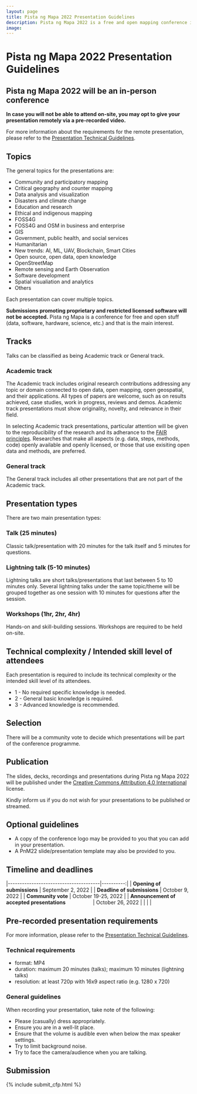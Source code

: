 ```yaml
---
layout: page
title: Pista ng Mapa 2022 Presentation Guidelines
description: Pista ng Mapa 2022 is a free and open mapping conference in the Philippines
image:
---
```

<h1 class="color-primary-4 mb-4">Pista ng Mapa 2022 Presentation Guidelines</h1>

## Pista ng Mapa 2022 will be an in-person conference
<strong>In case you will not be able to attend on-site, you may opt to give your presentation remotely via a pre-recorded video.</strong>

For more information about the requirements for the remote presentation, please refer to the <a href="{{site.baseurl}}/programme/presentation-technical-guidelines">Presentation Technical Guidelines</a>.


## Topics

The general topics for the presentations are:

* Community and participatory mapping
* Critical geography and counter mapping
* Data analysis and visualization
* Disasters and climate change
* Education and research
* Ethical and indigenous mapping
* FOSS4G
* FOSS4G and OSM in business and enterprise
* GIS
* Government, public health, and social services
* Humanitarian
* New trends: AI, ML, UAV, Blockchain, Smart Cities
* Open source, open data, open knowledge
* OpenStreetMap
* Remote sensing and Earth Observation
* Software development
* Spatial visualiation and analytics
* Others

Each presentation can cover multiple topics.

<strong>Submissions promoting proprietary and restricted licensed software will not be accepted.</strong> Pista ng Mapa is a conference for free and open stuff (data, software, hardware, science, etc.) and that is the main interest.

## Tracks

Talks can be classified as being Academic track or General track.

### Academic track

The Academic track includes original research contributions addressing any topic or domain connected to open data, open mapping, open geospatial, and their applications. All types of papers are welcome, such as on results achieved, case studies, work in progress, reviews and demos. Academic track presentations must show originality, novelty, and relevance in their field.

In selecting Academic track presentations, particular attention will be given to the reproducibility of the research and its adherance to the [FAIR principles](https://www.go-fair.org/fair-principles/). Researches that make all aspects (e.g. data, steps, methods, code) openly available and openly licensed, or those that use exisiting open data and methods, are preferred.

### General track

The General track includes all other presentations that are not part of the Academic track.

## Presentation types

There are two main presentation types:

### Talk (25 minutes)

Classic talk/presentation with 20 minutes for the talk itself and 5 minutes for questions.

### Lightning talk (5-10 minutes)

Lightning talks are short talks/presentations that last between 5 to 10 minutes only. Several lightning talks under the same topic/theme will be grouped together as one session with 10 minutes for questions after the session.

### Workshops (1hr, 2hr, 4hr)

Hands-on and skill-building sessions. Workshops are required to be held on-site.

## Technical complexity / Intended skill level of attendees

Each presentation is required to include its technical complexity or the intended skill level of its attendees.

* 1 - No required specific knowledge is needed.
* 2 - General basic knowledge is required.
* 3 - Advanced knowledge is recommended.

## Selection

There will be a community vote to decide which presentations will be part of the conference programme.

## Publication

The slides, decks, recordings and presentations during Pista ng Mapa 2022 will be published under the [Creative Commons Attribution 4.0 International](https://creativecommons.org/licenses/by/4.0/) license.

Kindly inform us if you do not wish for your presentations to be published or streamed.

## Optional guidelines
* A copy of the conference logo may be provided to you that you can add in your presentation.
* A PnM22 slide/presentation template may also be provided to you.

## Timeline and deadlines

|---------------------------------------|----------:|
| **Opening of submissions**            |     September 2, 2022     |
| **Deadline of submissions**           |     October 9, 2022    |
| **Community vote**                    |     October 19-25, 2022    |
| **Announcement of accepted presentations** &nbsp; &nbsp; &nbsp; &nbsp; &nbsp; &nbsp; &nbsp; &nbsp; &nbsp; |     October 26, 2022    |
|   |   |


## Pre-recorded presentation requirements

For more information, please refer to the <a href="{{site.baseurl}}/programme/presentation-technical-guidelines">Presentation Technical Guidelines</a>.

### Technical requirements
* format: MP4
* duration: maximum 20 minutes (talks); maximum 10 minutes (lightning talks)
* resolution: at least 720p with 16x9 aspect ratio (e.g. 1280 x 720)

### General guidelines
When recording your presentation, take note of the following:
* Please (casually) dress appropriately.
* Ensure you are in a well-lit place.
* Ensure that the volume is audible even when below the max speaker settings.
* Try to limit background noise.
* Try to face the camera/audience when you are talking.


## Submission
{% include submit_cfp.html %}